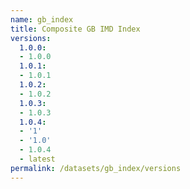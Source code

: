```yaml
---
name: gb_index
title: Composite GB IMD Index
versions:
  1.0.0:
  - 1.0.0
  1.0.1:
  - 1.0.1
  1.0.2:
  - 1.0.2
  1.0.3:
  - 1.0.3
  1.0.4:
  - '1'
  - '1.0'
  - 1.0.4
  - latest
permalink: /datasets/gb_index/versions
---
```

